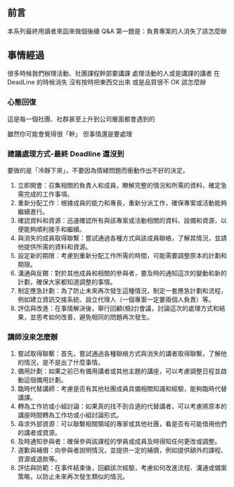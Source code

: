 # 

## 前言
本系列最終用讀者來函來做個後續 Q&A 
第一題是：負責專案的人消失了該怎麼辦


## 事情經過
很多時候我們辦理活動、社團課程幹部要講課
處理活動的人或是講課的講者
在 DeadLine 的時候消失
沒有按時把東西交出來
或是品質很不 OK 該怎麼辦


### 心態回復
這是每一個社團、社群甚至上升到公司層面都會遇到的

雖然你可能會覺得很「幹」
但事情還是要處理

### 建議處理方式-最終 Deadline 還沒到
要做的是「冷靜下來」，不要因為情緒問題而衝動作出不好的決定。

1. 立即開會：召集相關的負責人和成員，瞭解完整的情況和所需的資料，確定急需完成的工作事項。
2. 重新分配工作：根據成員的能力和專長，重新分派工作，確保專案或活動能夠繼續進行。
3. 確認資料和資源：迅速確認所有與該專案或活動相關的資料、設備和資源，以便能夠順利接手和繼續。
4. 與消失的成員取得聯繫：嘗試通過各種方式與該成員聯絡，了解其情況，並請他提供所需的資料和資源。
5. 設定新的期限：考慮到重新分配工作所需的時間，可能需要調整原本的計劃和期限。
6. 溝通與反饋：對於其他成員和相關的參與者，要及時的通知這次的變動和新的計劃，確保大家都知道調整的事情。
7. 制定應急計劃：為了防止未來再次發生這種情況，制定一套應急計劃和流程，例如建立資訊交接系統、設立代理人（一個專案一定要兩個人負責）等。
8. 評估與改進：在事情解決後，舉行回顧(檢討)會議，討論這次的處理方式和結果，並思考如何改善，避免相同的問題再次發生。

### 講師沒來怎麼辦

1. 嘗試取得聯繫：首先，嘗試通過各種聯絡方式與消失的講者取得聯繫，了解他的情況，是不是出了什麼事情。
2. 備用計劃：如果之前已有備用講者或其他主題的講座，可以考慮調整日程並啟動這個備用計劃。
3. 臨時代替講師：考慮是否有其他社團成員具備相關知識和經驗，能夠臨時代替講課。
4. 轉為工作坊或小組討論：如果真的找不到合適的代替講者，可以考慮將原本的講座時間轉為工作坊或小組討論形式。
5. 尋求外部資源：可以聯繫相關領域的專家或其他社團，看是否有可能借用他們的講者或資源。
6. 及時通知參與者：確保參與該課程的學員或成員及時得知任何更改或調整。
7. 道歉與補償：向參與者說明情況，並提供一定的補償，例如提供額外的課程、資源或退款等。
8. 評估與防範：在事件結束後，回顧該次經驗，考慮如何改進流程、溝通或備案策略，以防止未來再次發生類似的情況。



